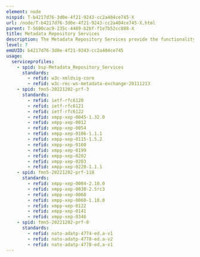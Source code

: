 ```yaml
---
element: node
nispid: T-b4217d76-3d0e-4f21-9243-cc2a404ce745-X
url: /node/T-b4217d76-3d0e-4f21-9243-cc2a404ce745-X.html
parent: T-5600cac9-235c-4489-b2bf-f1e7b52cc808-X
title: Metadata Repository Services
description: The Metadata Repository Services provide the functionality for storing, querying, and retrieving authoritative metadata within the enterprise. Metadata Repository Services provide administrative as well as programmatic interfaces for metadata registries and repositories. The registries and repositories can be federated across the enterprise, thus Metadata Repository Services support federation for storing, querying and retrieving metadata (i.e. for single central registries/repositories as well as multiple registries/repositories throughout the network). Metadata Repository Services will store a wide range of standards and specifications that describe the structure, format and definitions of data, as well as the relationships among data elements. These standards and specifications are stored in machine readable formats that can be interpreted automatically within the service-oriented environment (e.g. XML schemas, ontologies). It gives developers and architects visibility into methods to compose and encode data and to share usage across the organization. Registration of such metadata is especially critical to achieve the data goals of interoperability and coherence by promoting semantic and structural understanding. The Metadata Repository Services will also have the capability to maintain references to aforementioned standards and specifications, i.e. for artifacts that are managed by other registries/repositories in a federation. Metadata Repository Services provide controlled access to artifacts, the lifecycle management of the artifacts and support for proper versioning and configuration management of artifacts. Each object maintained by a Metadata Repository Service has to be uniquely identifiable and will be organized into fully searchable taxonomy. In addition and supported by Information Assurance (IA) services, Metadata Repository Services will ensure the data integrity of the artifacts stored in the repository.
level: 7
emUUID: b4217d76-3d0e-4f21-9243-cc2a404ce745
usage:
  serviceprofiles:
    - spid: bsp-Metadata_Repository_Services
      standards:
        - refid: w3c-xmldsig-core
        - refid: w3c-rec-ws-metadata-exchange-20111213
    - spid: fmn5-20221202-prf-3
      standards:
        - refid: ietf-rfc6120
        - refid: ietf-rfc6121
        - refid: ietf-rfc6122
        - refid: xmpp-xep-0045-1.32.0
        - refid: xmpp-xep-0012
        - refid: xmpp-xep-0054
        - refid: xmpp-xep-0106-1.1.1
        - refid: xmpp-xep-0115-1.5.2
        - refid: xmpp-xep-0160
        - refid: xmpp-xep-0199
        - refid: xmpp-xep-0202
        - refid: xmpp-xep-0203
        - refid: xmpp-xep-0220-1.1.1
    - spid: fmn5-20221202-prf-118
      standards:
        - refid: xmpp-xep-0004-2.10.0
        - refid: xmpp-xep-0030-2.5rc3
        - refid: xmpp-xep-0068
        - refid: xmpp-xep-0060-1.18.0
        - refid: xmpp-xep-0122
        - refid: xmpp-xep-0141
        - refid: xmpp-xep-0346
    - spid: fmn5-20221202-prf-8
      standards:
        - refid: nato-adatp-4774-ed.a-v1
        - refid: nato-adatp-4778-ed.a-v2
        - refid: nato-adatp-4778-ed.a-v1
---
```

